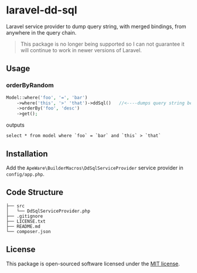 # laravel-dd-sql
Laravel service provider to dump query string, with merged bindings, from anywhere in the query chain. 

> This package is no longer being supported so I can not guarantee it will continue to work in newer versions of Laravel.

## Usage

### orderByRandom

```php
Model::where('foo', '=', 'bar')
    ->where('this', '>' 'that')->ddSql()   //<----dumps query string before the orderBy
    ->orderBy('foo', 'desc')
    ->get();
```

outputs
```
select * from model where `foo` = `bar` and `this` > `that`
```

## Installation

Add the `ApeWare\BuilderMacros\DdSqlServiceProvider` service provider in `config/app.php`.

## Code Structure

    ├── src
    │   └── DdSqlServiceProvider.php
    ├── .gitignore
    ├── LICENSE.txt
    ├── README.md
    └── composer.json

## License

This package is open-sourced software licensed under the [MIT license](http://opensource.org/licenses/MIT).
